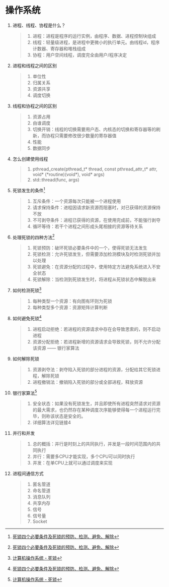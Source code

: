 # 操作系统

1. 进程、线程、协程是什么？

   > 1. 进程：进程是程序的运行实例，由程序、数据、进程控制块组成
   > 2. 线程：轻量级进程，是进程中更微小的执行单元。由线程id，程序计数器、寄存器和堆栈组成
   > 3. 协程：用户空间线程，调度完全由用户/程序决定

2. 进程和线程之间的区别

   > 1. 单位性
   > 2. 归属关系
   > 3. 资源共享
   > 4. 调度切换

3. 线程和协程之间的区别

   > 1. 资源占用
   > 2. 由谁调度
   > 3. 切换开销：线程的切换需要用户态、内核态的切换和寄存器等的刷新，而协程只需要修改很少数量的寄存器值
   > 4. 性能
   > 5. 数据同步

4. 怎么创建使用线程

   > 1. pthread_create(pthread_t* thread, const pthread_attr_t* attr, void* (\*routine)(void*), void* args)
   > 2. std::thread(func, args)
   
5. 死锁发生的条件[^1]

   > 1. 互斥条件：一个资源每次只能被一个进程使用
   > 2. 请求保持条件：进程因请求新资源而阻塞时，对已获得的资源保持不放
   > 3. 不可剥夺条件：进程已获得的资源，在使用完成前，不能强行剥夺
   > 4. 循环等待：若干个进程之间形成头尾相接的资源等待关系

6. 处理死锁的四种方法[^1]

   > 1. 死锁预防：破环死锁必要条件中的一个，使得死锁无法发生
   > 2. 死锁检测：允许死锁发生，但需要添加检测模块及时检测死锁并加以处理
   > 3. 死锁避免：在资源分配的过程中，使用特定方法避免系统进入不安全状态
   > 4. 死锁解除：当检测到死锁发生时，将进程从死锁状态中解脱出来

7. 如何检测死锁[^2]

   > 1. 每种类型一个资源：有向图有环则为死锁
   > 2. 每种类型多个资源：资源矩阵计算判断

8. 如何避免死锁[^1]

   > 1. 进程启动拒绝：若进程的资源请求中存在会导致思索的，则不启动进程
   > 2. 资源分配拒绝：若进程新增的资源请求会导致死锁，则不允许分配该资源 —— 银行家算法

9. 如何解除死锁

   > 1. 资源剥夺法：剥夺陷入死锁的部分进程的资源，分配给其它死锁进程，解除死锁
   > 2. 进程撤销法：撤销陷入死锁的部分或全部进程，释放资源

10. 银行家算法[^2]

    > 1. 安全状态：如果没有死锁发生，并且即使所有进程突然请求对资源的最大需求，也仍然存在某种调度次序能够使得每一个进程运行完毕，则称该状态是安全的。
    > 2. 详细算法详见链接4
    
11. 并行和并发

    >1. 总的概括：并行是时刻上的共同执行，并发是一段时间范围内的共同执行
    >2. 并行：需要多CPU才能实现，多个CPU可以同时执行
    >3. 并发：在单CPU上就可以通过调度来实现

12. 进程间通信方式

    > 1. 匿名管道
    > 2. 命名管道
    > 3. 消息队列
    > 4. 共享内存
    > 5. 信号
    > 6. 信号量
    > 7. Socket



[^1]:[死锁四个必要条件及死锁的预防、检测、避免、解除](https://blog.csdn.net/hj605635529/article/details/69214903)
[^2]:[计算机操作系统 - 死锁](https://github.com/CyC2018/CS-Notes/blob/master/notes/%E8%AE%A1%E7%AE%97%E6%9C%BA%E6%93%8D%E4%BD%9C%E7%B3%BB%E7%BB%9F%20-%20%E6%AD%BB%E9%94%81.md#2-%E6%AF%8F%E7%A7%8D%E7%B1%BB%E5%9E%8B%E5%A4%9A%E4%B8%AA%E8%B5%84%E6%BA%90%E7%9A%84%E6%AD%BB%E9%94%81%E6%A3%80%E6%B5%8B)